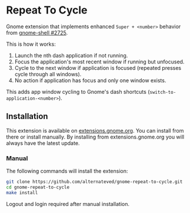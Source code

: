 # Repeat To Cycle

Gnome extension that implements enhanced `Super + <number>` behavior from [gnome-shell #2725](https://gitlab.gnome.org/GNOME/gnome-shell/-/issues/2725).

This is how it works:
1. Launch the nth dash application if not running.
2. Focus the application's most recent window if running but unfocused.
3. Cycle to the next window if application is focused (repeated presses cycle through all windows).
4. No action if application has focus and only one window exists.

This adds app window cycling to Gnome's dash shortcuts (`switch-to-application-<number>`).

## Installation
This extension is available on [extensions.gnome.org](https://extensions.gnome.org/extension/8222/repeat-to-cycle/). You can install from there or install manually. By installing from extensions.gnome.org you will always have the latest update.

### Manual
The following commands will install the extension:
```sh
git clone https://github.com/alternateved/gnome-repeat-to-cycle.git
cd gnome-repeat-to-cycle
make install
```

Logout and login required after manual installation.

